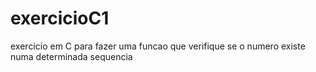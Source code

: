# exercicioC1
exercicio em C para fazer uma funcao que verifique se o numero existe numa determinada sequencia
